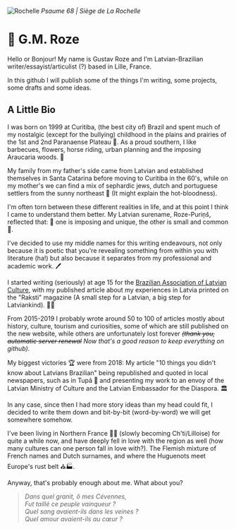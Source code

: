 ![Rochelle](https://upload.wikimedia.org/wikipedia/commons/3/3b/Siege_of_La_Rochelle_1881_Henri_Motte_1846_1922.jpg)
_Psaume 68 | Siège de La Rochelle_

# 🌲 G.M. Roze

Hello or Bonjour! My name is Gustav Roze and I'm Latvian-Brazilian writer/essayist/articulist (?) based in Lille, France.

In this github I will publish some of the things I'm writing, some projects, some drafts and some ideas.

## A Little Bio
I was born on 1999 at Curitiba, (the best city of) Brazil and spent much of my nostalgic (except for the bullying) childhood in the plains and prairies of the 1st and 2nd Paranaense Plateau 🌾. As a proud southern, I like barbecues, flowers, horse riding, urban planning and the imposing Araucaria woods. 🐴 

My family from my father's side came from Latvian and established themselves in Santa Catarina before moving to Curitiba in the 60's, while on my mother's we can find a mix of sephardic jews, dutch and portuguese settlers from the sunny northeast 🤠 (It might explain the hot-bloodness). 

I'm often torn between these different realities in life, and at this point I think I came to understand them better. My Latvian surename, Roze-Puriņš, reflected that: 🌹 one is imposing and unique, the other is small and common 🌷. 

I've decided to use my middle names for this writing endeavours, not only because it is poetic that you're revealing something from within you with literature (ha!) but also because it separates from my professional and academic work. 🖊️ 

I started writing (seriously) at age 15 for the [Brazilian Association of Latvian Culture](https://letoniabrasil.org/), with my published article about my experiences in Latvia printed on the "Raksti" magazine (A small step for a Latvian, a big step for Latviankind). 👨‍🚀

From 2015-2019 I probably wrote around 50 to 100 of articles mostly about history, culture, tourism and curiosities, some of which are still published on the new website, while others are unfortunately lost forever _~~(thank you, automatic server renewal~~ Now that's a good reason to keep everything on github)._

My biggest victories 🏆 were from 2018: My article "10 things you didn't know about Latvians Brazilian" being republished and quoted in local newspapers, such as in Tupã 📰 and presenting my work to an envoy of the Latvian Ministry of Culture and the  Latvian Embassador for the Diaspora. 🏛️

In any case, since then I had more story ideas than my head could fit, I decided to write them down and bit-by-bit (word-by-word) we will get somewhere somehow.

I've been living in Northern France 🥐🍷 (slowly becoming Ch'ti/Lilloise) for quite a while now, and have deeply fell in love with the region as well (how many cultures can one person fall in love with?). The Flemish mixture of French names and Dutch surnames, and where the Huguenots meet Europe's rust belt ⛪🏭.

Anyway, that's probably enough about me. What about you?

> _Dans quel granit, ô mes Cévennes,_ <br/>
> _Fut taillé ce peuple vainqueur ?_ <br/>
> _Quel sang avaient-ils dans les veines ?_ <br/>
> _Quel amour avaient-ils au cœur ?_ <br/>

<!-- git config test -->

